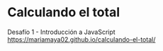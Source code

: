 # Calculando el total
Desafío 1 -  Introducción a JavaScript
https://mariamaya02.github.io/calculando-el-total/

